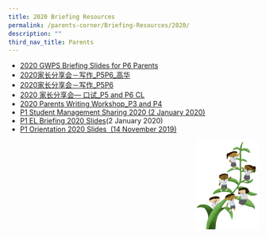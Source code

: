 ```yaml
---
title: 2020 Briefing Resources
permalink: /parents-corner/Briefing-Resources/2020/
description: ""
third_nav_title: Parents
---
```

*   [2020 GWPS Briefing Slides for P6 Parents](/files/2020%20GWPS%20Briefing%20Slides%20for%20P6%20Parents.pdf)
*   [2020家长分享会－写作\_P5P6\_高华](/files/2020家长分享会－写作_P5P6_高华.pdf)
*   [2020家长分享会－写作\_P5P6](/files/2020家长分享会－写作_P5P6.pdf)
*   [2020 家长分享会— 口试\_P5 and P6 CL](/files/2020%20家长分享会—%20口试_P5%20and%20P6%20CL.pdf)
*   [2020 Parents Writing Workshop\_P3 and P4](/files/2020%20Parents%20Writing%20Workshop_P3%20and%20P4.pdf)
*   [P1 Student Management Sharing 2020 (2 January 2020)](/files/Student%20Management%20(sharing%20with%20parents%202%20Jan%202020)%20web%20ver.pdf)
*   [P1 EL Briefing 2020 Slides](/files/EL_PARENT%20BRIEFING_final.pdf)(2 January 2020)
*   [P1 Orientation 2020 Slides  (14 November 2019)]()

<img src="/images/Small%20logo/gwps%20children%20(1).png" 
     style="width:25%;float:right">